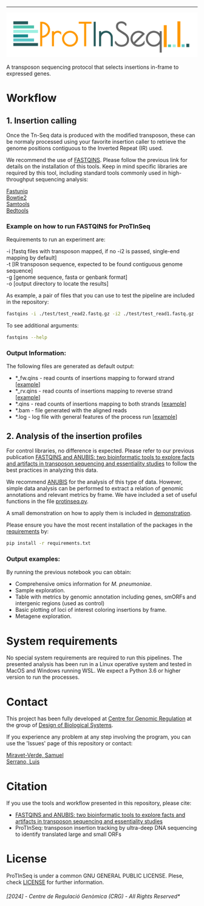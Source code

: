 ---

<p align="center">
  <img src="./images/protinseq.png"/>
</p>

A transposon sequencing protocol that selects insertions in-frame to expressed genes.

# Workflow 

## 1. Insertion calling 

Once the Tn-Seq data is produced with the modified transposon, these can be normaly processed using your favorite insertion caller to retrieve the genome positions contiguous to the Inverted Repeat (IR) used. 

We recommend the use of [FASTQINS](https://github.com/CRG-CNAG/fastqins). Please follow the previous link for details on the installation of this tools. Keep in mind specific libraries are required by this tool, including standard tools commonly used in high-throughput sequencing analysis:

  [Fastuniq](https://sourceforge.net/projects/fastuniq/) <br /> 
  [Bowtie2](http://bowtie-bio.sourceforge.net/bowtie2/manual.shtml)<br />
  [Samtools](http://www.htslib.org/)<br/>
  [Bedtools](https://bedtools.readthedocs.io/en/latest/)

### Example on how to run FASTQINS for ProTInSeq

Requirements to run an experiment are: 

  -i [fastq files with transposon mapped, if no -i2 is passed, single-end mapping by default] <br />
  -t [IR transposon sequence, expected to be found contiguous genome sequence] <br />
  -g [genome sequence, fasta or genbank format]  <br />
  -o [output directory to locate the results]

As example, a pair of files that you can use to test the pipeline are included in the repository:

```bash
fastqins -i ./test/test_read2.fastq.gz -i2 ./test/test_read1.fastq.gz -t TACGGACTTTATC -g ./test/NC_000912.fna -o test -v -r 0
```

To see additional arguments:
```bash
fastqins --help
```

### Output Information:

The following files are generated as default output:
- \*_fw.qins - read counts of insertions mapping to forward strand \[[example](./test/output_test/test_read2_fw.qins)\]
- \*_rv.qins - read counts of insertions mapping to reverse strand \[[example](./test/output_test/test_read2_rv.qins)\]
- \*.qins - read counts of insertions mapping to both strands \[[example](./test/output_test/test_read2.qins)\]
- \*.bam - file generated with the aligned reads
- \*.log - log file with general features of the process run \[[example](./test/output_test/test_read2.log)\]

## 2. Analysis of the insertion profiles

For control libraries, no difference is expected. Please refer to our previous publication [FASTQINS and ANUBIS: two bioinformatic tools to explore facts and artifacts in transposon sequencing and essentiality studies](https://academic.oup.com/nar/article/48/17/e102/5894413) to follow the best practices in analyzing this data. 

We recommend [ANUBIS](https://github.com/CRG-CNAG/anubis) for the analysis of this type of data. However, simple data analysis can be performed to extract a relation of genomic annotations and relevant metrics by frame. We have included a set of useful functions in the file [protinseq.py](./protinseq.py). 

A small demonstration on how to apply them is included in [demonstration](./protinseq_analysis.ipynb). 

Please ensure you have the most recent installation of the packages in the [requirements](./requirements.txt) by:
```bash
pip install -r requirements.txt
```

### Output examples:

By running the previous notebook you can obtain:

- Comprehensive omics information for *M. pneumoniae*.
- Sample exploration.
- Table with metrics by genomic annotation including genes, smORFs and intergenic regions (used as control)
- Basic plotting of loci of interest coloring insertions by frame.
- Metagene exploration.

# System requirements

No special system requirements are required to run this pipelines. The presented analysis has been run in a Linux operative system and tested in MacOS and Windows running WSL. We expect a Python 3.6 or higher version to run the processes. 

# Contact

This project has been fully developed at [Centre for Genomic Regulation](http://www.crg.eu/) at the group of [Design of Biological Systems](http://www.crg.eu/en/luis_serrano).

If you experience any problem at any step involving the program, you can use the 'Issues' page of this repository or contact:

[Miravet-Verde, Samuel](mailto:smiravet@ethz.ch)         
[Serrano, Luis](mailto:luis.serrano@crg.eu)

# Citation

If you use the tools and workflow presented in this repository, please cite:

- [FASTQINS and ANUBIS: two bioinformatic tools to explore facts and artifacts in transposon sequencing and essentiality studies](https://academic.oup.com/nar/article/48/17/e102/5894413)
- ProTInSeq: transposon insertion tracking by ultra-deep DNA sequencing to identify translated large and small ORFs

# License

ProTInSeq is under a common GNU GENERAL PUBLIC LICENSE. Plese, check [LICENSE](./LICENSE) for further information.

###### [2024] - Centre de Regulació Genòmica (CRG) - All Rights Reserved*

